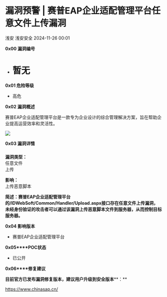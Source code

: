 #  漏洞预警 | 赛普EAP企业适配管理平台任意文件上传漏洞   
浅安  浅安安全   2024-11-26 00:01  
  
**0x00 漏洞编号**  
- # 暂无  
  
**0x01 危险等级**  
- 高危  
  
**0x02 漏洞概述**  
  
赛普EAP企业适配管理平台是一款专为企业设计的综合管理解决方案，旨在帮助企业提高运营效率和灵活性。  
  
![](https://mmbiz.qpic.cn/sz_mmbiz_png/7stTqD182SWfbQHqUezfh8d1kJYCd3lMFqdbRD6P65x6MOQ2sUickib7VkaOibm8omdbfiaE7vIaaPgpNvZUksbrxw/640?wx_fmt=png&from=appmsg "")  
  
**0x03 漏洞详情**  
###   
  
**漏洞类型：**  
任意文件  
上传  
  
**影响：**  
上传恶意脚本  
  
**简述：赛普EAP企业适配管理平台的/IDWebSoft/Common/Handler/Upload.aspx接口存在任意文件上传漏洞，未经身份验证的攻击者可以通过该漏洞上传恶意脚本文件到服务器，从而控制目标服务器。**  
  
**0x04 影响版本**  
- 赛普EAP企业适配管理平台  
  
**0x05****POC状态**  
- 已公开  
  
**0x06****修复建议**  
  
**目前官方已发布漏洞修复版本，建议用户升级到安全版本****：**  
  
https://www.chinasap.cn/  
  
  
  
